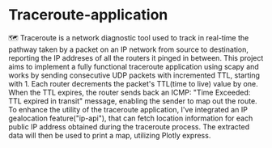 # Traceroute-application
  🗺️ Traceroute is a network diagnostic tool used to track in real-time the pathway taken by a packet on an IP network from source to destination, reporting the IP addreses of all the routers it pinged in between.
  This project aims to implement a fully functional traceroute application using scapy and works by sending consecutive UDP packets with incremented TTL, starting with 1. Each router decrements the packet's TTL(time to live) value by one. When the TTL expires, the router sends back an ICMP: "Time Exceeded: TTL expired in transit" message, enabling the sender to map out the route.
    To enhance the utility of the traceroute application, I've integrated an IP gealocation feature("ip-api"), that can fetch location information for each public IP address obtained during the traceroute process. The extracted data will then be used to print a map, utilizing Plotly express.
